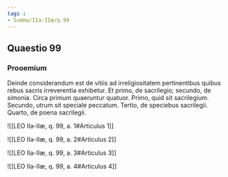 ```yaml
---
tags : 
- Summa/IIa-IIæ/q.99
---
```


## Quaestio 99

### Prooemium

Deinde considerandum est de vitiis ad irreligiositatem pertinentibus quibus rebus sacris irreverentia exhibetur. Et primo, de sacrilegio; secundo, de simonia. Circa primum quaeruntur quatuor. Primo, quid sit sacrilegium. Secundo, utrum sit speciale peccatum. Tertio, de speciebus sacrilegii. Quarto, de poena sacrilegii.

![[LEO IIa-IIæ, q. 99, a. 1#Articulus 1]]

![[LEO IIa-IIæ, q. 99, a. 2#Articulus 2]]

![[LEO IIa-IIæ, q. 99, a. 3#Articulus 3]]

![[LEO IIa-IIæ, q. 99, a. 4#Articulus 4]]

